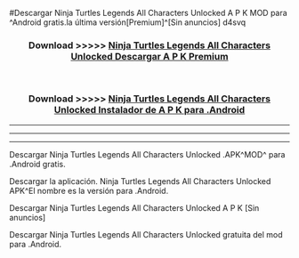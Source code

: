 #Descargar Ninja Turtles Legends All Characters Unlocked  A P K MOD para ^Android gratis.la última versión[Premium]^[Sin anuncios] d4svq



<div align="center">
<h3>Download >>>>> <a href="https://es-web.web.app/?es= Ninja Turtles Legends All Characters Unlocked ">Ninja Turtles Legends All Characters Unlocked  Descargar A P K Premium</a></h3><br>

<h3>Download >>>>> <a href="https://es-web.web.app/?es= Ninja Turtles Legends All Characters Unlocked ">Ninja Turtles Legends All Characters Unlocked  Instalador de A P K para .Android</a></h3>
</div>


----------------------------------------------------------

----------------------------------------------------------

----------------------------------------------------------

Descargar Ninja Turtles Legends All Characters Unlocked  .APK^MOD^ para .Android gratis.

Descargar la aplicación. Ninja Turtles Legends All Characters Unlocked  APK^El nombre es la versión para .Android.

Descargar Ninja Turtles Legends All Characters Unlocked  A P K [Sin anuncios]

Descargar Ninja Turtles Legends All Characters Unlocked  gratuita del mod para .Android.